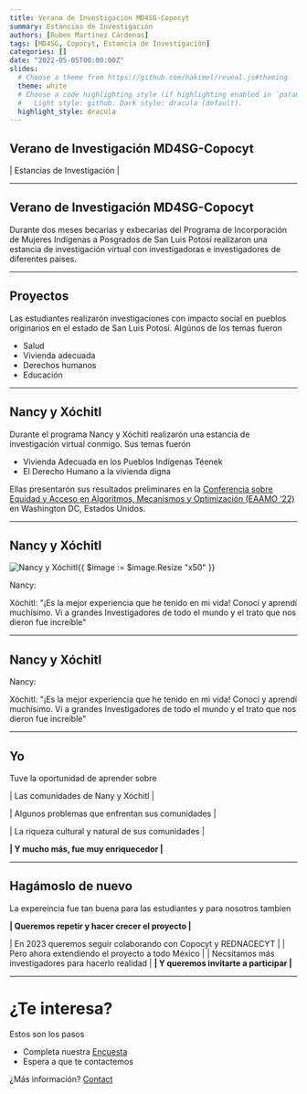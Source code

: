```yaml
---
title: Verano de Investigación MD4SG-Copocyt
summary: Estancias de Investigación
authors: [Ruben Martínez Cárdenas]
tags: [MD4SG, Copocyt, Estancia de Investigación]
categories: []
date: "2022-05-05T00:00:00Z"
slides:
  # Choose a theme from https://github.com/hakimel/reveal.js#theming
  theme: white
  # Choose a code highlighting style (if highlighting enabled in `params.toml`)
  #   Light style: github. Dark style: dracula (default).
  highlight_style: dracula
---
```


## Verano de Investigación MD4SG-Copocyt

 | Estancias de Investigación |

---

## Verano de Investigación MD4SG-Copocyt

Durante dos meses becarias y exbecarias del Programa de Incorporación de Mujeres Indígenas a Posgrados de San Luis Potosí realizaron una estancia de investigación virtual con investigadoras e investigadores de diferentes paises.

---

## Proyectos

Las estudiantes realizarón investigaciones con impacto social en pueblos originarios en el estado de San Luis Potosí. Algúnos de los temas fueron

- Salud
- Vivienda adecuada
- Derechos humanos
- Educación

---

## Nancy y Xóchitl

Durante el programa Nancy y Xóchitl realizarón una estancia de investigación virtual conmigo. Sus temas fuerón

- Vivienda Adecuada en los Pueblos Indígenas Téenek
- El Derecho Humano a la vivienda digna

Ellas presentarón sus resultados preliminares en la [Conferencia sobre Equidad y Acceso en Algoritmos, Mecanismos y Optimización (EAAMO ‘22)](https://eaamo.org/#home) en Washington DC, Estados Unidos.

---

## Nancy y Xóchitl
![Nancy y Xóchitl](/nyx.jpeg){{ $image := $image.Resize "x50" }}

Nancy: 

Xóchitl: "¡Es la mejor experiencia que he tenido en mi vida! Conocí y aprendí muchísimo. Vi a grandes Investigadores de todo el mundo y el trato que nos dieron fue increíble"

---

## Nancy y Xóchitl

Nancy: 

Xóchitl: "¡Es la mejor experiencia que he tenido en mi vida! Conocí y aprendí muchísimo. Vi a grandes Investigadores de todo el mundo y el trato que nos dieron fue increíble"

---

## Yo

Tuve la oportunidad de aprender sobre

| Las comunidades de Nany y Xóchitl |

| Algunos problemas que enfrentan sus comunidades |

| La riqueza cultural y natural de sus comunidades |

**| Y mucho más, fue muy enriquecedor |**

---

## Hagámoslo de nuevo

La expereincia fue tan buena para las estudiantes y para nosotros tambien

**| Queremos repetir y hacer crecer el proyecto |** 

| En 2023 queremos seguir colaborando con Copocyt y REDNACECYT |
| Pero ahora extendiendo el proyecto a todo México |
| Necsitamos más investigadores para hacerlo realidad |
**| Y queremos invitarte a participar |**

---
# ¿Te interesa?

Estos son los pasos
- Completa nuestra [Encuesta](https://rubenmtzc.netlify.app/#contact)
- Espera a que te contactemos 

¿Más información? [Contact](rubenmtzc@gmail.com)


